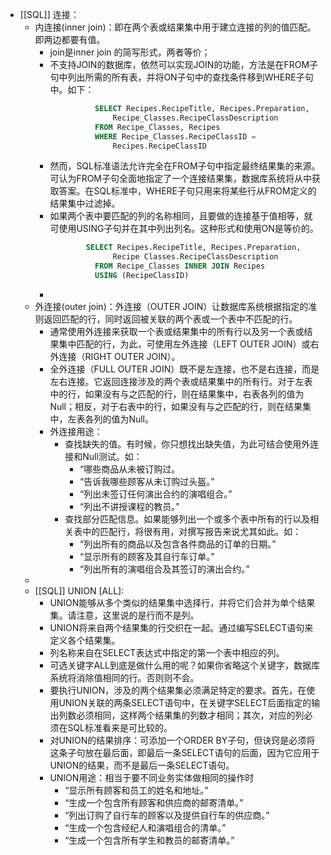 - [[SQL]] 连接：
	- 内连接(inner join)：即在两个表或结果集中用于建立连接的列的值匹配。即两边都要有值。
		- join是inner join 的简写形式，两者等价；
		- 不支持JOIN的数据库，依然可以实现JOIN的功能，方法是在FROM子句中列出所需的所有表，并将ON子句中的查找条件移到WHERE子句中。如下：
		  ```sql 
		            SELECT Recipes.RecipeTitle, Recipes.Preparation,
		                Recipe_Classes.RecipeClassDescription
		            FROM Recipe_Classes, Recipes
		            WHERE Recipe_Classes.RecipeClassID =
		                Recipes.RecipeClassID
		  ```
		- 然而，SQL标准语法允许完全在FROM子句中指定最终结果集的来源。可认为FROM子句全面地指定了一个连接结果集，数据库系统将从中获取答案。在SQL标准中，WHERE子句只用来将某些行从FROM定义的结果集中过滤掉。
		- 如果两个表中要匹配的列的名称相同，且要做的连接基于值相等，就可使用USING子句并在其中列出列名。这种形式和使用ON是等价的。
		  ```sql 
		  		  SELECT Recipes.RecipeTitle, Recipes.Preparation,
		                Recipe Classes.RecipeClassDescription
		            FROM Recipe_Classes INNER JOIN Recipes 
		            USING (RecipeClassID)	
		  ```
		-
	- 外连接(outer join)：外连接（OUTER JOIN）让数据库系统根据指定的准则返回匹配的行，同时返回被关联的两个表或一个表中不匹配的行。
		- 通常使用外连接来获取一个表或结果集中的所有行以及另一个表或结果集中匹配的行，为此，可使用左外连接（LEFT OUTER JOIN）或右外连接（RIGHT OUTER JOIN）。
		- 全外连接（FULL OUTER JOIN）既不是左连接，也不是右连接，而是左右连接。它返回连接涉及的两个表或结果集中的所有行。对于左表中的行，如果没有与之匹配的行，则在结果集中，右表各列的值为Null；相反，对于右表中的行，如果没有与之匹配的行，则在结果集中，左表各列的值为Null。
		- 外连接用途：
			- 查找缺失的值。有时候，你只想找出缺失值，为此可结合使用外连接和Null测试。如：
				- “哪些商品从未被订购过。
				- “告诉我哪些顾客从未订购过头盔。”
				- “列出未签订任何演出合约的演唱组合。”
				- “列出不讲授课程的教员。”
			- 查找部分匹配信息。如果能够列出一个或多个表中所有的行以及相关表中的匹配行，将很有用，对撰写报告来说尤其如此。如：
				- “列出所有的商品以及包含各件商品的订单的日期。”
				- “显示所有的顾客及其自行车订单。”
				- “列出所有的演唱组合及其签订的演出合约。”
	-
	- [[SQL]] UNION [ALL]:
		- UNION能够从多个类似的结果集中选择行，并将它们合并为单个结果集。请注意，这里说的是行而不是列。
		- UNION将来自两个结果集的行交织在一起。通过编写SELECT语句来定义各个结果集。
		- 列名称来自在SELECT表达式中指定的第一个表中相应的列。
		- 可选关键字ALL到底是做什么用的呢？如果你省略这个关键字，数据库系统将消除值相同的行。否则则不会。
		- 要执行UNION，涉及的两个结果集必须满足特定的要求。首先，在使用UNION关联的两条SELECT语句中，在关键字SELECT后面指定的输出列数必须相同，这样两个结果集的列数才相同；其次，对应的列必须在SQL标准看来是可比较的。
		- 对UNION的结果排序：可添加一个ORDER BY子句，但诀窍是必须将这条子句放在最后面，即最后一条SELECT语句的后面，因为它应用于UNION的结果，而不是最后一条SELECT语句。
		- UNION用途：相当于要不同业务实体做相同的操作时
			- “显示所有顾客和员工的姓名和地址。”
			- “生成一个包含所有顾客和供应商的邮寄清单。”
			- “列出订购了自行车的顾客以及提供自行车的供应商。”
			- “生成一个包含经纪人和演唱组合的清单。”
			- “生成一个包含所有学生和教员的邮寄清单。”